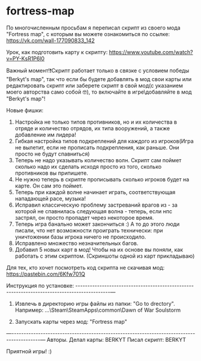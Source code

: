 # fortress-map
 
 
По многочисленным просьбам я переписал скрипт из своего мода "Fortress map", с которым вы можете ознакомиться по ссылке: https://vk.com/wall-177090833_142

Урок, как подготовить карту к скрипту: https://www.youtube.com/watch?v=PY-KsR1P6l0

Важный момент!❗Скрипт работает только в связке с условием победы "Berkyt's map", так что если бы будете добавлять в мод свои карты или редактировать скрипт или заберете скрипт в свой мод(с указанием моего авторства само собой 🤓), то включайте в игре\добавляйте в мод "Berkyt's map"!

Новые фишки:
1) Настройка не только типов противников, но и их количества в отряде и количество отрядов, их типа вооружений, а также добавление им лидера!
2) Гибкая настройка типов подкреплений для каждого из игроков(Игра не вылетит, если не прописать подкрепления, как раньше. Они просто не будут спавниться)
3) Теперь не надо указывать количество волн. Скрипт сам поймет сколько надо их сделать исходя просто из того, сколько противников вы припишете.
4) Не нужно теперь в скрипте прописывать сколько игроков будет на карте. Он сам это поймет.
5) Теперь при каждой волне начинает играть, соответствующая нападающей расе, музыка!
6) Исправил классическую проблему застреваний врагов из - за которой не спавнилась следующая волна - теперь, если нпс застрял, он просто пропадет через некоторое время.
7) Теперь игра банально может закончиться :) А то до этого люди писали, что нет возможности проиграть технически: при уничтожении базы игрока ничего не происходило.
8) Исправлено множество незначительных багов.
9) Добавил 5 новых карт в мод! Чтобы на их основе вы поняли, как работать с этим скриптом. (Скриншоты одной из карт прикладываю)

Для тех, кто хочет посмотреть код скрипта не скачивая мод: https://pastebin.com/6Kfw701Q

Инструкция по установке:
--------------------------------------------------------------------------------------------—

1) Извлечь в директорию игры файлы из папки: "Go to drectory". Например: ...\Steam\SteamApps\common\Dawn of War Soulstorm

2) Запускать карты через мод: "Fortress map"

—------------------------------------------------------------------------------------------—
Авторы.
Делал карты: BERKYT
Писал скрипт: BERKYT

Приятной игры! :)